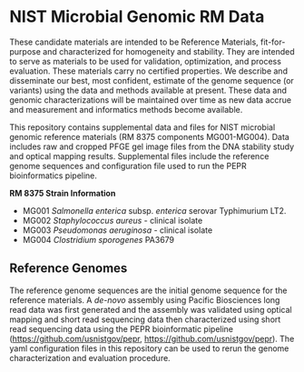 # NIST Microbial Genomic RM Data
These candidate materials are intended to be Reference Materials, fit-for-purpose and characterized for homogeneity and stability. They are intended to serve as materials to be used for validation, optimization, and process evaluation. These materials carry no certified properties. We describe and disseminate our best, most confident, estimate of the genome sequence (or variants) using the data and methods available at present. These data and genomic characterizations will be maintained over time as new data accrue and measurement and informatics methods become available.

This repository contains supplemental data and files for NIST microbial genomic reference materials (RM 8375 components MG001-MG004).  Data includes raw and cropped PFGE gel image files from the DNA stability study and optical mapping results. Supplemental files include the reference genome sequences and configuration file used to run the PEPR bioinformatics pipeline.

__RM 8375 Strain Information__

- MG001 _Salmonella enterica_ subsp. _enterica_ serovar Typhimurium LT2.
- MG002 _Staphylococcus aureus_ - clinical isolate
- MG003 _Pseudomonas aeruginosa_ - clinical isolate
- MG004 _Clostridium sporogenes_ PA3679

## Reference Genomes
The reference genome sequences are the initial genome sequence for the reference materials. A _de-novo_ assembly using Pacific Biosciences long read data was first generated and the assembly was validated using optical mapping and short read sequencing data then characterized using short read sequencing data using the PEPR bioinformatic pipeline (https://github.com/usnistgov/pepr, https://github.com/usnistgov/pepr). The yaml configuration files in this repository can be used to rerun the genome characterization and evaluation procedure.


